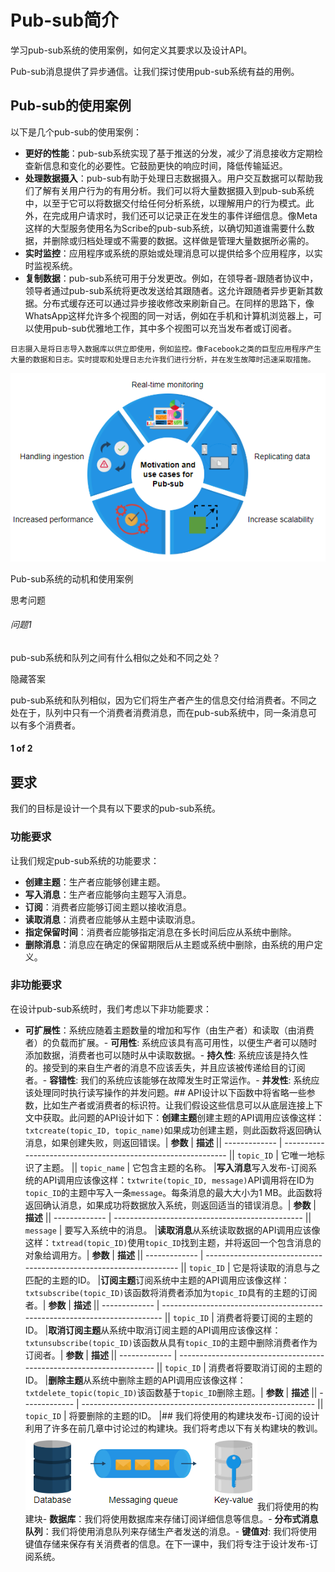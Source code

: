 # Pub-sub简介

学习pub-sub系统的使用案例，如何定义其要求以及设计API。

Pub-sub消息提供了异步通信。让我们探讨使用pub-sub系统有益的用例。

## Pub-sub的使用案例

以下是几个pub-sub的使用案例：

- **更好的性能**：pub-sub系统实现了基于推送的分发，减少了消息接收方定期检查新信息和变化的必要性。它鼓励更快的响应时间，降低传输延迟。
- **处理数据摄入**：pub-sub有助于处理日志数据摄入。用户交互数据可以帮助我们了解有关用户行为的有用分析。我们可以将大量数据摄入到pub-sub系统中，以至于它可以将数据交付给任何分析系统，以理解用户的行为模式。此外，在完成用户请求时，我们还可以记录正在发生的事件详细信息。像Meta这样的大型服务使用名为Scribe的pub-sub系统，以确切知道谁需要什么数据，并删除或归档处理或不需要的数据。这样做是管理大量数据所必需的。
- **实时监控**：应用程序或系统的原始或处理消息可以提供给多个应用程序，以实时监视系统。
- **复制数据**：pub-sub系统可用于分发更改。例如，在领导者-跟随者协议中，领导者通过pub-sub系统将更改发送给其跟随者。这允许跟随者异步更新其数据。分布式缓存还可以通过异步接收修改来刷新自己。在同样的思路下，像WhatsApp这样允许多个视图的同一对话，例如在手机和计算机浏览器上，可以使用pub-sub优雅地工作，其中多个视图可以充当发布者或订阅者。

```
日志摄入是将日志导入数据库以供立即使用，例如监控。像Facebook之类的巨型应用程序产生大量的数据和日志。实时提取和处理日志允许我们进行分析，并在发生故障时迅速采取措施。
```

![Pub-sub系统的动机和使用案例](/img/18-Pub-sub/MotivationAndUseCasesOfPubSubSystem.png)

Pub-sub系统的动机和使用案例

思考问题

###### 问题1

pub-sub系统和队列之间有什么相似之处和不同之处？

隐藏答案

pub-sub系统和队列相似，因为它们将生产者产生的信息交付给消费者。不同之处在于，队列中只有一个消费者消费消息，而在pub-sub系统中，同一条消息可以有多个消费者。

#### 1 of 2

## 要求

我们的目标是设计一个具有以下要求的pub-sub系统。

### 功能要求

让我们规定pub-sub系统的功能要求：

- **创建主题**：生产者应能够创建主题。
- **写入消息**：生产者应能够向主题写入消息。
- **订阅**：消费者应能够订阅主题以接收消息。
- **读取消息**：消费者应能够从主题中读取消息。
- **指定保留时间**：消费者应能够指定消息在多长时间后应从系统中删除。
- **删除消息**：消息应在确定的保留期限后从主题或系统中删除，由系统的用户定义。

### 非功能要求

在设计pub-sub系统时，我们考虑以下非功能要求：

- **可扩展性**：系统应随着主题数量的增加和写作（由生产者）和读取（由消费者）的负载而扩展。- **可用性**: 系统应该具有高可用性，以便生产者可以随时添加数据，消费者也可以随时从中读取数据。- **持久性**: 系统应该是持久性的。接受到的来自生产者的消息不应该丢失，并且应该被传递给目的订阅者。- **容错性**: 我们的系统应该能够在故障发生时正常运作。- **并发性**: 系统应该处理同时执行读写操作的并发问题。## API设计以下函数中将省略一些参数，比如生产者或消费者的标识符。让我们假设这些信息可以从底层连接上下文中获取。此问题的API设计如下：**创建主题**创建主题的API调用应该像这样：```txtcreate(topic_ID, topic_name)```如果成功创建主题，则此函数将返回确认消息，如果创建失败，则返回错误。| **参数** | **描述**                                                  || ------------- | ------------------------------------------------------------ || `topic_ID`    | 它唯一地标识了主题。                                    || `topic_name`  | 它包含主题的名称。                                      |**写入消息**写入发布-订阅系统的API调用应该像这样：```txtwrite(topic_ID, message)```API调用将在ID为`topic_ID`的主题中写入一条`message`。每条消息的最大大小为1 MB。此函数将返回确认消息，如果成功将数据放入系统，则返回适当的错误消息。| **参数** | **描述**                                     || ------------- | ----------------------------------------------- || `message`     | 要写入系统中的消息。                         |**读取消息**从系统读取数据的API调用应该像这样：```txtread(topic_ID)```使用`topic_ID`找到主题，并将返回一个包含消息的对象给调用方。| **参数** | **描述**                                                         || ------------- | ------------------------------------------------------------------- || `topic_ID`    | 它是将读取的消息与之匹配的主题的ID。                        |**订阅主题**订阅系统中主题的API调用应该像这样：```txtsubscribe(topic_ID)```该函数将消费者添加为`topic_ID`具有的主题的订阅者。| **参数** | **描述**                                                                    || ------------- | -------------------------------------------------------------------------- || `topic_ID`    | 消费者将要订阅的主题的ID。                                            |**取消订阅主题**从系统中取消订阅主题的API调用应该像这样：```txtunsubscribe(topic_ID)```该函数从具有`topic_ID`的主题中删除消费者作为订阅者。| **参数** | **描述**                                                              || ------------- | -------------------------------------------------------------------- || `topic_ID`    | 消费者将要取消订阅的主题的ID。                                    |**删除主题**从系统中删除主题的API调用应该像这样：```txtdelete_topic(topic_ID)```该函数基于`topic_ID`删除主题。| **参数** | **描述**                                                || ------------- | ---------------------------------------------------------- || `topic_ID`    | 将要删除的主题的ID。                                     |## 我们将使用的构建块发布-订阅的设计利用了许多在前几章中讨论过的构建块。我们将考虑以下有关构建块的教训。![TheBuildingBlocksWeWillUse](/img/18-Pub-sub/TheBuildingBlocksWeWillUse.png)我们将使用的构建块- **数据库**：我们将使用数据库来存储订阅详细信息等信息。- **分布式消息队列**：我们将使用消息队列来存储生产者发送的消息。- **键值对**: 我们将使用键值存储来保存有关消费者的信息。在下一课中，我们将专注于设计发布-订阅系统。